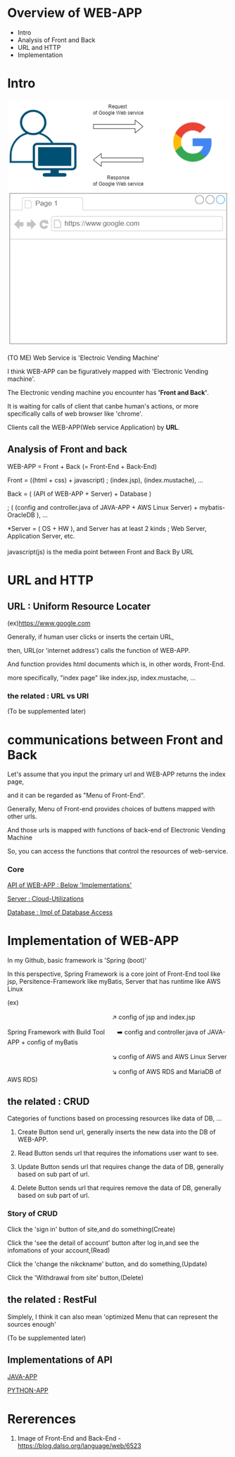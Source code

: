 # Overview of WEB-APP
* Intro
* Analysis of Front and Back
* URL and HTTP
* Implementation

# Intro
![webapp_electronic_vending_machine](./imgs/1.png)

(TO ME) Web Service is 'Electroic Vending Machine'

I think WEB-APP can be figuratively mapped with 'Electronic Vending machine'.

The Electronic vending machine you encounter has __'Front and Back'__.

It is waiting for calls of client that canbe human's actions, or more specifically calls of web browser like 'chrome'.

Clients call the WEB-APP(Web service Application) by __URL__.

## Analysis of Front and back

WEB-APP = Front + Back (= Front-End + Back-End)

Front = ((html + css) + javascript) ; (index.jsp), (index.mustache), ...

Back = ( (API of WEB-APP + Server) + Database )

; ( (config and controller.java of JAVA-APP + AWS Linux Server) + mybatis-OracleDB ), ...

*Server = ( OS + HW ), and Server has at least 2 kinds ; Web Server, Application Server, etc.

####
javascript(js) is the media point between Front and Back By URL

# URL and HTTP

## URL : Uniform Resource Locater
(ex)https://www.google.com

Generally, if human user clicks or inserts the certain URL,

then, URL(or 'internet address') calls the function of WEB-APP.

And function provides html documents which is, in other words, Front-End.

more specifically, "index page"  like index.jsp, index.mustache, ...

### the related : URL vs URI
(To be supplemented later)

# communications between Front and Back

Let's assume that you input the primary url and WEB-APP returns the index page,

and it can be regarded as "Menu of Front-End".

Generally, Menu of Front-end provides choices of buttens mapped with other urls.

And those urls is mapped with functions of back-end of Electronic Vending Machine

So, you can access the functions that control the resources of web-service.


### Core
[API of WEB-APP : Below 'Implementations'](https://github.com/devsacti/WEB-APP#implementations)

[Server : Cloud-Utilizations](https://github.com/devsacti/Cloud-Utilizations)

[Database : Impl of Database Access](https://github.com/devsacti/Query-and-Extensions)


# Implementation of WEB-APP

In my Github, basic framework is 'Spring (boot)'

In this perspective, Spring Framework is a core joint of Front-End tool like jsp, Persitence-Framework like myBatis, Server that has runtime like AWS Linux

(ex)

　　　　　　　　　　　　　　　　　:arrow_upper_right: config of jsp and index.jsp

Spring Framework with Build Tool　　:arrow_right: config and controller.java of JAVA-APP + config of myBatis

　　　　　　　　　　　　　　　　　:arrow_lower_right: config of AWS and AWS Linux Server

　　　　　　　　　　　　　　　　　:arrow_lower_right:  config of AWS RDS and MariaDB of AWS RDS)

## the related : CRUD
Categories of functions based on processing resources like data of DB, ...

1. Create
Button send url, generally inserts the new data into the DB of WEB-APP.

2. Read
Button sends url that requires the infomations user want to see.

3. Update
Button sends url that requires change the data of DB, generally based on sub part of url.

4. Delete
Button sends url that requires remove the data of DB, generally based on sub part of url.

### Story of CRUD
Click the 'sign in' button of site,and do something(Create)

Click the 'see the detail of account' button after log in,and see the infomations of your account,(Read)

Click the 'change the nikckname' button, and do something,(Update)

Click the 'Withdrawal from site' button,(Delete)

## the related : RestFul
Simplely, I think it can also mean 'optimized Menu that can represent the sources enough' 

(To be supplemented later)


## Implementations of API
[JAVA-APP](https://github.com/devsacti/JAVA-APP)

[PYTHON-APP](https://github.com/devsacti/PYTHON-APP)

# Rererences
1. Image of Front-End and Back-End - https://blog.dalso.org/language/web/6523
